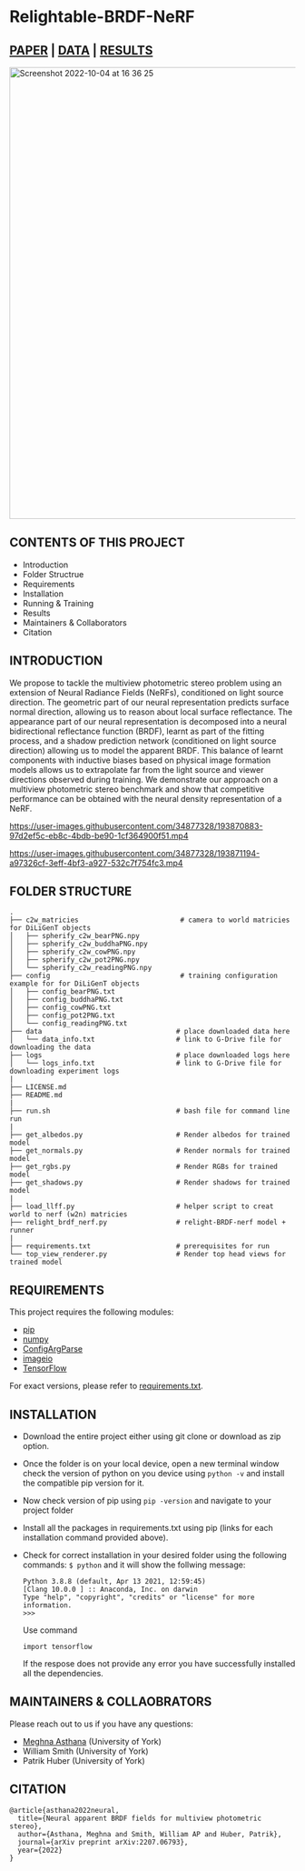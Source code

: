 # Relightable-BRDF-NeRF

## [PAPER](https://arxiv.org/abs/2207.06793?context=cs) | [DATA](https://drive.google.com/drive/folders/15HSym1ra28T2ZAuDDj8PaoM3jPL-yn0e?usp=sharing) | [RESULTS](https://drive.google.com/drive/folders/1UmjR9IvIQVioeeB-9xMt9TwMOTfrBmOL?usp=sharing)

<img width="795" alt="Screenshot 2022-10-04 at 16 36 25" src="https://user-images.githubusercontent.com/34877328/193863236-8a1eac6a-db51-41a7-ba11-d0294072eb6f.png">



CONTENTS OF THIS PROJECT
---------------------
* Introduction
* Folder Structrue
* Requirements
* Installation
* Running & Training
* Results
* Maintainers & Collaborators
* Citation

INTRODUCTION
------------
We propose to tackle the multiview photometric stereo problem using an extension of Neural Radiance Fields (NeRFs), conditioned on light source direction. The geometric part of our neural representation predicts surface normal direction, allowing us to reason about local surface reflectance. The appearance part of our neural representation is decomposed into a neural bidirectional reflectance function (BRDF), learnt as part of the fitting process, and a shadow prediction network (conditioned on light source direction) allowing us to model the apparent BRDF. This balance of learnt components with inductive biases based on physical image formation models allows us to extrapolate far from the light source and viewer directions observed during training. We demonstrate our approach on a multiview photometric stereo benchmark and show that competitive performance can be obtained with the neural density representation of a NeRF.



https://user-images.githubusercontent.com/34877328/193870883-97d2ef5c-eb8c-4bdb-be90-1cf364900f51.mp4

https://user-images.githubusercontent.com/34877328/193871194-a97326cf-3eff-4bf3-a927-532c7f754fc3.mp4


FOLDER STRUCTURE
------------
```
.
├── c2w_matricies                         # camera to world matricies for DiLiGenT objects              
│   ├── spherify_c2w_bearPNG.npy                             
│   ├── spherify_c2w_buddhaPNG.npy                   
│   ├── spherify_c2w_cowPNG.npy 
│   ├── spherify_c2w_pot2PNG.npy                   
│   └── spherify_c2w_readingPNG.npy 
├── config                                # training configuration example for for DiLiGenT objects              
│   ├── config_bearPNG.txt                             
│   ├── config_buddhaPNG.txt                   
│   ├── config_cowPNG.txt
│   ├── config_pot2PNG.txt                   
│   └── config_readingPNG.txt
├── data                                 # place downloaded data here        
│   └── data_info.txt                    # link to G-Drive file for downloading the data
├── logs                                 # place downloaded logs here         
│   └── logs_info.txt                    # link to G-Drive file for downloading experiment logs
|
├── LICENSE.md
├── README.md
|
├── run.sh                               # bash file for command line run
|
├── get_albedos.py                       # Render albedos for trained model
├── get_normals.py                       # Render normals for trained model
├── get_rgbs.py                          # Render RGBs for trained model
├── get_shadows.py                       # Render shadows for trained model
|
├── load_llff.py                         # helper script to creat world to nerf (w2n) matricies
├── relight_brdf_nerf.py                 # relight-BRDF-nerf model + runner
|
├── requirements.txt                     # prerequisites for run
└── top_view_renderer.py                 # Render top head views for trained model

```

REQUIREMENTS
------------
This project requires the following modules:

 * [pip](https://pip.pypa.io/en/stable/installation/)
 * [numpy](https://pypi.org/project/numpy/)
 * [ConfigArgParse](https://pypi.org/project/ConfigArgParse/)
 * [imageio](https://pypi.org/project/imageio/)
 * [TensorFlow](https://www.tensorflow.org/install/pip)
 
 For exact versions, please refer to [requirements.txt](https://github.com/asthanameghna/Relightable-BRDF-NeRF/blob/main/requirements.txt).
 
INSTALLATION
------------
 
 * Download the entire project either using git clone or download as zip option.

 * Once the folder is on your local device, open a new terminal window check the version of python on you device using ```python -v``` and install the compatible pip version for it.
 
 * Now check version of pip using ```pip -version``` and navigate to your project folder
 
 * Install all the packages in requirements.txt using pip (links for each installation command provided above).
 
 * Check for correct installation in your desired folder using the following commands:
   ```$ python```
   and it will show the follwing message:
   ```
   Python 3.8.8 (default, Apr 13 2021, 12:59:45) 
   [Clang 10.0.0 ] :: Anaconda, Inc. on darwin
   Type "help", "copyright", "credits" or "license" for more information.
   >>>
    ```
   Use command
   ```
   import tensorflow
   ```
   If the respose does not provide any error you have successfully installed all the      dependencies.

MAINTAINERS & COLLAOBRATORS
-----------

Please reach out to us if you have any questions:
 * [Meghna Asthana](https://www.cs.york.ac.uk/people/asthana) (University of York) 
 * William Smith (University of York)
 * Patrik Huber (University of York)

CITATION
------------
```
@article{asthana2022neural,
  title={Neural apparent BRDF fields for multiview photometric stereo},
  author={Asthana, Meghna and Smith, William AP and Huber, Patrik},
  journal={arXiv preprint arXiv:2207.06793},
  year={2022}
}
```
